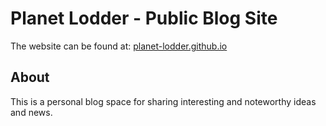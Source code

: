 # Planet Lodder - Public Blog Site

The website can be found at: [planet-lodder.github.io](https://planet-lodder.github.io)

## About

This is a personal blog space for sharing interesting and noteworthy ideas and news.



